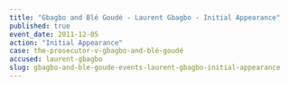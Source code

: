 ```yaml
---
title: "Gbagbo and Blé Goudé - Laurent Gbagbo - Initial Appearance"
published: true
event_date: 2011-12-05
action: "Initial Appearance"
case: the-prosecutor-v-gbagbo-and-blé-goudé
accused: laurent-gbagbo
slug: gbagbo-and-ble-goude-events-laurent-gbagbo-initial-appearance
---
```

